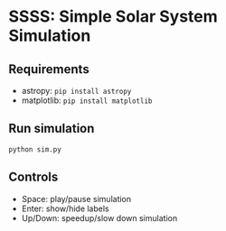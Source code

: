 # SSSS: Simple Solar System Simulation

## Requirements

- astropy: `pip install astropy`
- matplotlib: `pip install matplotlib`

## Run simulation

`python sim.py`

## Controls

- Space: play/pause simulation
- Enter: show/hide labels
- Up/Down: speedup/slow down simulation
